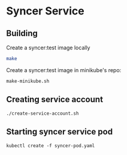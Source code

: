 
# Syncer Service

## Building

Create a syncer:test image locally
```bash
make
```

Create a syncer:test image in minikube's repo:
```
make-minikube.sh
```

## Creating service account

```
./create-service-account.sh
```

## Starting syncer service pod

```
kubectl create -f syncer-pod.yaml
```
